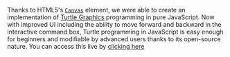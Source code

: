 Thanks to HTML5's [`Canvas`](https://developer.mozilla.org/en-US/docs/Web/HTML/Element/canvas) element, we were able to create an implementation of [Turtle Graphics](https://en.wikipedia.org/wiki/Turtle_graphics) programming in pure JavaScript.
Now with improved UI including the ability to move forward and backward in the interactive command box, Turtle programming in JavaScript is easy enough for beginners and modifiable by advanced users thanks to its open-source nature.
You can access this live by [clicking here](http://htmlpreview.github.io/?https://github.com/bjpop/js-turtle/blob/master/turtle.html)

